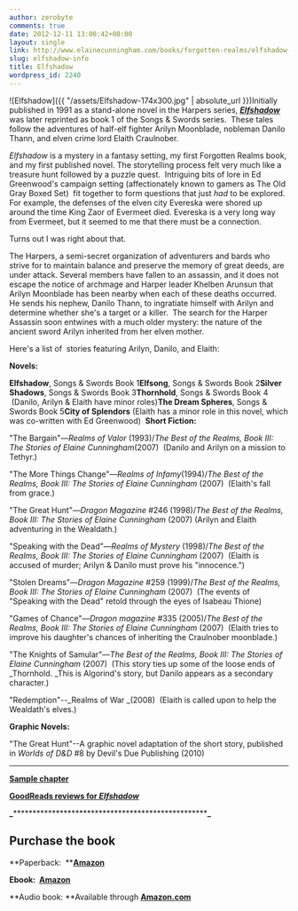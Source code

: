 ```yaml
---
author: zerobyte
comments: true
date: 2012-12-11 13:00:42+00:00
layout: single
link: http://www.elainecunningham.com/books/forgotten-realms/elfshadow-info/
slug: elfshadow-info
title: Elfshadow
wordpress_id: 2240
---
```


![Elfshadow]({{ "/assets/Elfshadow-174x300.jpg" | absolute_url }})Initially published in 1991 as a stand-alone novel in the Harpers series, [**_Elfshadow_**](https://www.amazon.com/gp/product/1560761172/ref=as_li_tl?ie=UTF8&tag=elainecu-20&camp=1789&creative=9325&linkCode=as2&creativeASIN=1560761172&linkId=0dc699fa2391dff68a799a4a0e31efa6) was later reprinted as book 1 of the Songs & Swords series.  These tales follow the adventures of half-elf fighter Arilyn Moonblade, nobleman Danilo Thann, and elven crime lord Elaith Craulnober.

_Elfshadow_ is a mystery in a fantasy setting, my first Forgotten Realms book, and my first published novel. The storytelling process felt very much like a treasure hunt followed by a puzzle quest.  Intriguing bits of lore in Ed Greenwood's campaign setting (affectionately known to gamers as The Old Gray Boxed Set)  fit together to form questions that just _had_ to be explored. For example, the defenses of the elven city Evereska were shored up around the time King Zaor of Evermeet died. Evereska is a very long way from Evermeet, but it seemed to me that there must be a connection.

Turns out I was right about that.

The Harpers, a semi-secret organization of adventurers and bards who strive for to maintain balance and preserve the memory of great deeds, are under attack. Several members have fallen to an assassin, and it does not escape the notice of archmage and Harper leader Khelben Arunsun that Arilyn Moonblade has been nearby when each of these deaths occurred. He sends his nephew, Danilo Thann, to ingratiate himself with Arilyn and determine whether she's a target or a killer.  The search for the Harper Assassin soon entwines with a much older mystery: the nature of the ancient sword Arilyn inherited from her elven mother.

Here's a list of  stories featuring Arilyn, Danilo, and Elaith:

**Novels:**

**Elfshadow**, Songs & Swords Book 1**Elfsong**, Songs & Swords Book 2**Silver Shadows**, Songs & Swords Book 3**Thornhold**, Songs & Swords Book 4  (Danilo, Arilyn & Elaith have minor roles)**The Dream Spheres**, Songs & Swords Book 5**City of Splendors** (Elaith has a minor role in this novel, which was co-written with Ed Greenwood)  **Short Fiction:**


"The Bargain"—_Realms of Valor_ (1993)/_The Best of the Realms, Book III: The Stories of Elaine Cunningham_(2007)  (Danilo and Arilyn on a mission to Tethyr.)




"The More Things Change"—_Realms of Infamy_(1994)/_The Best of the Realms, Book III: The Stories of Elaine Cunningham_ (2007)  (Elaith's fall from grace.)




"The Great Hunt"—_Dragon Magazine_ #246 (1998)/_The Best of the Realms, Book III: The Stories of Elaine Cunningham_ (2007) (Arilyn and Elaith adventuring in the Wealdath.)




"Speaking with the Dead"—_Realms of Mystery_ (1998)/_The Best of the Realms, Book III: The Stories of Elaine Cunningham_ (2007)  (Elaith is accused of murder; Arilyn & Danilo must prove his "innocence.")




"Stolen Dreams"—_Dragon Magazine_ #259 (1999)/_The Best of the Realms, Book III: The Stories of Elaine Cunningham_ (2007)  (The events of "Speaking with the Dead" retold through the eyes of Isabeau Thione)




"Games of Chance"—_Dragon magazine_ #335 (2005)/_The Best of the Realms, Book III: The Stories of Elaine Cunningham_ (2007)  (Elaith tries to improve his daughter's chances of inheriting the Craulnober moonblade.)




"The Knights of Samular"—_The Best of the Realms, Book III: The Stories of Elaine Cunningham_ (2007)  (This story ties up some of the loose ends of _Thornhold. _This is Algorind's story, but Danilo appears as a secondary character.)




"Redemption"--_Realms of War _(2008)  (Elaith is called upon to help the Wealdath's elves.)


**Graphic Novels:**


"The Great Hunt"--A graphic novel adaptation of the short story, published in _Worlds of D&D_ #8 by Devil's Due Publishing (2010)


******************************************************

[**Sample chapter**](http://books.google.com/books?id=nhgKOj7cAQIC&printsec=frontcover#v=onepage&q&f=false)

**[GoodReads reviews for _Elfshadow_](http://www.goodreads.com/book/show/19855.Elfshadow)**

**_******************************************************_**


## Purchase the book


**Paperback:  ****[Amazon](https://www.amazon.com/gp/product/1560761172/ref=as_li_tl?ie=UTF8&tag=elainecu-20&camp=1789&creative=9325&linkCode=as2&creativeASIN=1560761172&linkId=0dc699fa2391dff68a799a4a0e31efa6)**

**Ebook:  [Amazon](https://www.amazon.com/gp/product/1560761172/ref=as_li_tl?ie=UTF8&tag=elainecu-20&camp=1789&creative=9325&linkCode=as2&creativeASIN=1560761172&linkId=0dc699fa2391dff68a799a4a0e31efa6)**

**Audio book: **Available through [**Amazon.com**](https://www.amazon.com/gp/product/B00B7H05F0/ref=as_li_tl?ie=UTF8&tag=elainecu-20&camp=1789&creative=9325&linkCode=as2&creativeASIN=B00B7H05F0&linkId=6594fc472c4950af0edda5236cac2ce3)



 
